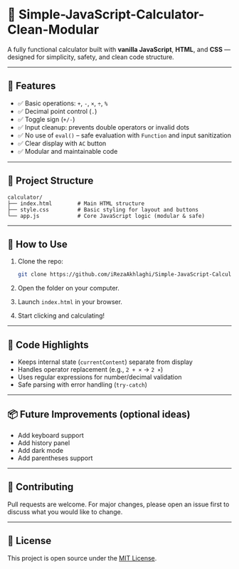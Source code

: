 # 🧮 Simple-JavaScript-Calculator-Clean-Modular

A fully functional calculator built with **vanilla JavaScript**, **HTML**, and **CSS** — designed for simplicity, safety, and clean code structure.

---

## 🔧 Features

- ✅ Basic operations: `+`, `-`, `×`, `÷`, `%`
- ✅ Decimal point control (`.`)
- ✅ Toggle sign (`+/-`)
- ✅ Input cleanup: prevents double operators or invalid dots
- ✅ No use of `eval()` – safe evaluation with `Function` and input sanitization
- ✅ Clear display with `AC` button
- ✅ Modular and maintainable code

---

## 📂 Project Structure

```
calculator/
├── index.html        # Main HTML structure
├── style.css         # Basic styling for layout and buttons
└── app.js            # Core JavaScript logic (modular & safe)
```


---

## 🚀 How to Use

1. Clone the repo:

    ```bash
    git clone https://github.com/iRezaAkhlaghi/Simple-JavaScript-Calculator-Clean-Modular.git
    ```

2. Open the folder on your computer.

3. Launch `index.html` in your browser.

4. Start clicking and calculating!

---

## 🧠 Code Highlights

- Keeps internal state (`currentContent`) separate from display
- Handles operator replacement (e.g., `2 + ×` → `2 ×`)
- Uses regular expressions for number/decimal validation
- Safe parsing with error handling (`try-catch`)

---

## 📦 Future Improvements (optional ideas)

- Add keyboard support
- Add history panel
- Add dark mode
- Add parentheses support

---

## 🤝 Contributing

Pull requests are welcome. For major changes, please open an issue first to discuss what you would like to change.

---

## 📄 License

This project is open source under the [MIT License](LICENSE).

